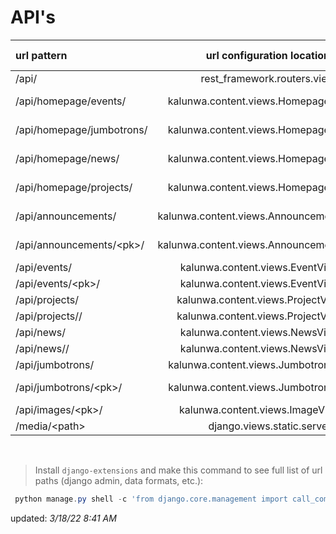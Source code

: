# API's
url pattern | url configuration location | [base-name]+[type]| extra des|
|:---|:--------------------------:|:-----------:|--------------:|
/api/                       |rest_framework.routers.view                |api-root|
/api/homepage/events/       |kalunwa.content.views.HomepageViewSet      |homepage-events|
/api/homepage/jumbotrons/   |kalunwa.content.views.HomepageViewSet      |homepage-jumbotrons|
/api/homepage/news/         |kalunwa.content.views.HomepageViewSet      |homepage-news|
/api/homepage/projects/     |kalunwa.content.views.HomepageViewSet      |homepage-projects|
/api/announcements/         |kalunwa.content.views.AnnouncementViewSet  |announcement-list|
/api/announcements/\<pk>/   |kalunwa.content.views.AnnouncementViewSet  |announcement-detail|
/api/events/                |kalunwa.content.views.EventViewSet         |event-list|
/api/events/\<pk>/          |kalunwa.content.views.EventViewSet         |event-detail|
/api/projects/              |kalunwa.content.views.ProjectViewSet       |project-list|
/api/projects/<pk>/         |kalunwa.content.views.ProjectViewSet       |project-detail|
/api/news/                  |kalunwa.content.views.NewsViewSet          |news-list|
/api/news/<pk>/             |kalunwa.content.views.NewsViewSet          |news-detail|
/api/jumbotrons/            |kalunwa.content.views.JumbotronViewSet     |jumbotron-list|
/api/jumbotrons/\<pk>/      |kalunwa.content.views.JumbotronViewSet     |jumbotron-detail|
/api/images/\<pk>/          |kalunwa.content.views.ImageViewSet         |image-detail|
/media/\<path>              |django.views.static.serve

<br>

> Install `django-extensions` and make this command to see full list of url paths (django admin, data formats, etc.):

```powershell
 python manage.py shell -c 'from django.core.management import call_command; from django_extensions.management.commands.show_urls import Command; call_command(Command())'
 ```

updated: *3/18/22 8:41 AM*